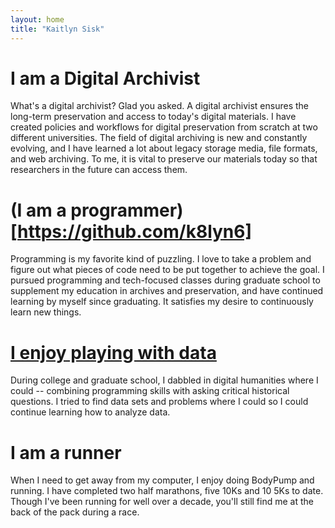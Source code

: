 ```yaml
---
layout: home
title: "Kaitlyn Sisk"
---
```

# I am a Digital Archivist
What's a digital archivist? Glad you asked. A digital archivist ensures the long-term preservation and access to today's digital materials. I have created policies and workflows for digital preservation from scratch at two different universities. The field of digital archiving is new and constantly evolving, and I have learned a lot about legacy storage media, file formats, and web archiving. To me, it is vital to preserve our materials today so that researchers in the future can access them.

# (I am a programmer)[https://github.com/k8lyn6]
Programming is my favorite kind of puzzling. I love to take a problem and figure out what pieces of code need to be put together to achieve the goal. I pursued programming and tech-focused classes during graduate school to supplement my education in archives and preservation, and have continued learning by myself since graduating. It satisfies my desire to continuously learn new things.

# [I enjoy playing with data](projects.md)
During college and graduate school, I dabbled in digital humanities where I could -- combining programming skills with asking critical historical questions. I tried to find data sets and problems where I could so I could continue learning how to analyze data.

# I am a runner
When I need to get away from my computer, I enjoy doing BodyPump and running. I have completed two half marathons, five 10Ks and 10 5Ks to date. Though I've been running for well over a decade, you'll still find me at the back of the pack during a race.

